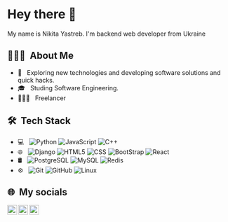 
# Hey there 👋
My name is Nikita Yastreb. I'm backend web developer from Ukraine


## 👨🏻‍💻 &nbsp;About Me 

- 🤔 &nbsp; Exploring new technologies and developing software solutions and quick hacks.
- 🎓 &nbsp; Studing Software Engineering.
- 👨🏻‍💻 &nbsp; Freelancer 


## 🛠 &nbsp;Tech Stack

- 💻 &nbsp;
  ![Python](https://img.shields.io/badge/-Python-333333?style=flat&logo=python)
  ![JavaScript](https://img.shields.io/badge/-JavaScript-333333?style=flat&logo=javascript)
  ![C++](https://img.shields.io/badge/-C++-333333?style=flat&logo=C%2B%2B&logoColor=00599C)
- 🌐 &nbsp;
  ![Django](https://img.shields.io/badge/-Django-333333?style=flat&logo=django)
  ![HTML5](https://img.shields.io/badge/-HTML5-333333?style=flat&logo=HTML5)
  ![CSS](https://img.shields.io/badge/-CSS-333333?style=flat&logo=CSS3&logoColor=1572B6)
  ![BootStrap](https://img.shields.io/badge/-BootStrap-333333?style=flat&logo=bootstrap&logoColor=1572B6)
  ![React](https://img.shields.io/badge/-React-333333?style=flat&logo=react)
- 🛢 &nbsp;
  ![PostgreSQL](https://img.shields.io/badge/-PostgreSQL-333333?style=flat&logo=PostgreSQL)
  ![MySQL](https://img.shields.io/badge/-MySQL-333333?style=flat&logo=mysql)
  ![Redis](https://img.shields.io/badge/-Redis-333333?style=flat&logo=Redis)
- ⚙️ &nbsp;
  ![Git](https://img.shields.io/badge/-Git-333333?style=flat&logo=git)
  ![GitHub](https://img.shields.io/badge/-GitHub-333333?style=flat&logo=github)
  ![Linux](https://img.shields.io/badge/-Linux-333333?style=flat&logo=Linux)

## 🌐 &nbsp;My socials
[<img align="left" alt="zee229 | Gmail" width="22px" src="https://cdn.jsdelivr.net/npm/simple-icons@v3/icons/gmail.svg" />](mailto:yastrebnikita723@gmail.com)
[<img align="left" alt="zee229 | LinkedIn" width="22px" src="https://cdn.jsdelivr.net/npm/simple-icons@v3/icons/linkedin.svg" />](https://www.linkedin.com/in/nikita-yastreb/)
[<img align="left" alt="zee229 | Telegram" width="22px" src="https://cdn.jsdelivr.net/npm/simple-icons@v3/icons/telegram.svg" />](https://t.me/nikita_yastreb)
